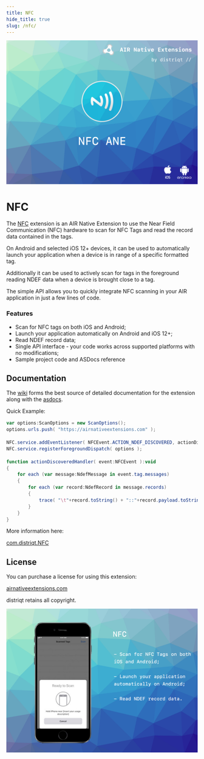 ```yaml
---
title: NFC
hide_title: true
slug: /nfc/
---
```

![](images/hero.png)

# NFC

The [NFC](https://airnativeextensions.com/extension/com.distriqt.NFC) extension is an AIR Native Extension to use the Near Field Communication (NFC) hardware to scan for NFC Tags and read the record data contained in the tags.

On Android and selected iOS 12+ devices, it can be used to automatically launch your application when a device is in range of a specific formatted tag.  

Additionally it can be used to actively scan for tags in the foreground reading NDEF data when a device is brought close to a tag.

The simple API allows you to quickly integrate NFC scanning in your AIR application in just a few lines of code.


### Features

- Scan for NFC tags on both iOS and Android;
- Launch your application automatically on Android and iOS 12+;
- Read NDEF record data;
- Single API interface - your code works across supported platforms with no modifications;
- Sample project code and ASDocs reference


## Documentation 

The [wiki](https://github.com/distriqt/ANE-NFC/wiki) forms the best source of detailed documentation for the extension along with the [asdocs](https://docs.airnativeextensions.com/asdocs/nfc). 


Quick Example: 

```actionscript
var options:ScanOptions = new ScanOptions();
options.urls.push( "https://airnativeextensions.com" );

NFC.service.addEventListener( NFCEvent.ACTION_NDEF_DISCOVERED, actionDiscoveredHandler );
NFC.service.registerForegroundDispatch( options );

function actionDiscoveredHandler( event:NFCEvent ):void
{
    for each (var message:NdefMessage in event.tag.messages)
    {
        for each (var record:NdefRecord in message.records)
        {
            trace( "\t"+record.toString() + "::"+record.payload.toString() +" url:"+record.url );
        }
    }
}
```

More information here: 

[com.distriqt.NFC](https://airnativeextensions.com/extension/com.distriqt.NFC)


## License

You can purchase a license for using this extension:

[airnativeextensions.com](https://airnativeextensions.com/)

distriqt retains all copyright.


![](images/promo.png)



